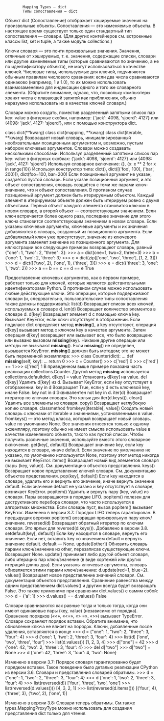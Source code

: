             Mapping Types — dict
            Типы сопоставления — dict

Объект dict (Сопоставление) отображает хэшируемые значения на произвольные объекты.
Сопоставления — это изменяемые объекты. В настоящее время существует только один стандартный
тип сопоставления — словари. (Для других контейнеров см. встроенные классы list, set и
tuple, а также модуль collections.)

Ключи словаря — это почти произвольные значения. Значения, отличные от хэшируемых, т. е.
значения, содержащие списки, словари или другие изменяемые типы (которые сравниваются по
значению, а не по идентификатору объекта), не могут использоваться в качестве ключей.
Числовые типы, используемые для ключей, подчиняются обычным правилам числового сравнения:
если два числа сравниваются одинаково (например, 1 и 1.0), то их можно использовать
взаимозаменяемо для индексации одного и того же словарного элемента. (Обратите внимание,
однако, что, поскольку компьютеры хранят числа с плавающей запятой как приближения, обычно
неразумно использовать их в качестве ключей словаря.)

Словари можно создать, поместив разделенный запятыми список пар key: value в фигурные скобки, например: {'jack': 4098, 'sjoerd': 4127} или {4098: 'jack', 4127: 'sjoerd'}, или с помощью конструктора dict.

class dict(**kwarg)
class dict(mapping, **kwarg)
class dict(iterable, **kwarg)
    Возвращает новый словарь, инициализированный необязательным позиционным аргументом и,
возможно, пустым набором ключевых аргументов.
    Словари можно создавать несколькими способами:
        Используя разделенный запятыми список пар key: value в фигурных скобках:
{'jack': 4098, 'sjoerd': 4127} или {4098: 'jack', 4127: 'sjoerd'}
        Используя словарное включение: {}, {x: x ** 2 for x in range(10)}
        Используя конструктор типа: dict(), dict([('foo', 100), ('bar', 200)]),
dict(foo=100, bar=200)
    Если позиционный аргумент не указан, создаётся пустой словарь. Если указан позиционный
аргумент, и это объект сопоставления, словарь создаётся с теми же парами ключ-значение, что
и объект сопоставления. В противном случае позиционный аргумент должен быть итерируемым
объектом. Каждый элемент в итерируемом объекте должен быть итерируем ровно с двумя объектами.
Первый объект каждого элемента становится ключом в новом словаре, а второй объект —
соответствующим значением. Если ключ встречается более одного раза, последнее значение для
этого ключа становится соответствующим значением в новом словаре.
    Если указаны ключевые аргументы, ключевые аргументы и их значения добавляются в словарь,
созданный из позиционного аргумента. Если добавляемый ключ уже присутствует, значение из
ключевого аргумента заменяет значение из позиционного аргумента.
    Для иллюстрации все следующие примеры возвращают словарь, равный
{"one": 1, "two": 2, "three": 3}:
    >>> a = dict(one=1, two=2, three=3)
    >>> b = {'one': 1, 'two': 2, 'three': 3}
    >>> c = dict(zip(['one', 'two', 'three'], [1, 2, 3]))
    >>> d = dict([('two', 2), ('one', 1), ('three', 3)])
    >>> e = dict({'three': 3, 'one': 1, 'two': 2})
    >>> a == b == c == d == e
    True

Предоставление ключевых аргументов, как в первом примере, работает только для ключей,
которые являются действительными идентификаторами Python. В противном случае можно
использовать любые действующие ключи.
Это операции, которые поддерживают словари (и, следовательно, пользовательские типы
сопоставления также должны поддерживать):
    list(d)
        Возвращает список всех ключей, используемых в словаре d.
    len(d)
        Возвращает количество элементов в словаре d.
    d[key]
        Возвращает элемент d с помощью ключа key. Вызывает KeyError, если ключ отсутствует
в отображении.
        Если подкласс dict определяет метод __missing__(), а key отсутствует, операция
d[key] вызывает метод с ключом key в качестве аргумента. Затем операция d[key] возвращает
или вызывает все, что было возвращено или вызвано вызовом __missing__(key). Никакие другие
операции или методы не вызывают __missing__(). Если __missing__() не определен, вызывается
KeyError. __missing__() должен быть методом; это не может быть переменной экземпляра:
        >>> class Counter(dict):
        ...     def __missing__(self, key):
        ...         return 0
        >>> c = Counter()
        >>> c['red']
        0
        >>> c['red'] += 1
        >>> c['red']
        1
В приведенном выше примере показана часть реализации collections.Counter. Другой
метод __missing__ используется collections.defaultdict.
    d[key] = value
        Установить d[key] на value.
    del d[key]
        Удалить d[key] из d. Вызывает KeyError, если key отсутствует в отображении.
    key in d
        Возвращает True, если у d есть ключевой key, иначе False.
    key not in d
        Эквивалентен not key in d.
    iter(d)
        Возвращает итератор по ключам словаря. Это ярлык для iter(d.keys()).
    clear()
        Удалить все элементы из словаря.
    copy()
        Возвращает неглубокую копию словаря.
    classmethod fromkeys(iterable[, value])
        Создать новый словарь с ключами от iterable и значениями, установленными в value.
        fromkeys() — это метод класса, который возвращает новый словарь. value по умолчанию
None. Все значения относятся только к одному экземпляру, поэтому обычно не имеет смысла
использовать value в качестве изменяемого объекта, такого как пустой список. Чтобы получить
различные значения, используйте вместо этого словарное включение.
    get(key[, default])
        Возвращает значение key, если key находится в словаре, иначе default. Если значение
по умолчанию не указано, по умолчанию используется None, поэтому этот метод никогда
не вызывает KeyError.
    items()
        Возвращает новый вид элементов словаря (пары (key, value)). См. документацию
объектов представления.
    keys()
        Возвращает новое представление ключей словаря. См. документацию
объектов представления.
    pop(key[, default])
        Если key находится в словаре, удалить его и вернуть его значение, иначе вернуть
значение default. Если значение default не указано и key отсутствует в словаре,
возникает KeyError.
    popitem()
        Удалить и вернуть пару (key, value) из словаря. Пары возвращаются в порядке LIFO.
        popitem() полезен для деструктивного перебора словаря, что часто используется в
алгоритмах множества. Если словарь пуст, вызов popitem() вызывает KeyError.
        Изменено в версии 3.7: Порядок LIFO теперь гарантирован. В предыдущих версиях
popitem() возвращал произвольную пару ключ/значение.
    reversed(d)
        Возвращает обратный итератор по ключам словаря. Это ярлык для reversed(d.keys()).
        Добавлено в версии 3.8.
    setdefault(key[, default])
        Если key находится в словаре, вернуть его значение. Если нет, вставить key со
значением default и вернуть значение default. default — None.
    update([other])
        Обновить словарь парами ключ/значение из other, перезаписав существующие ключи.
Возвращает None.
        update() принимает либо другой объект словаря, либо итерацию пар ключ/значение
(в виде кортежей или других итераций длины два). Если указаны ключевые аргументы, словарь
обновляется этими парами ключ/значение: d.update(red=1, blue=2).
    values()
        Возвращает новое представление значений словаря. См. документация объектов
представления.
        Сравнение равенства между одним представлением dict.values() и другим всегда будет
возвращать False. Это также применимо при сравнении dict.values() с самим собой:
        >>> d = {'a': 1}
        >>> d.values() == d.values()
        False

Словари сравниваются как равные тогда и только тогда, когда они имеют одинаковые пары
(key, value) (независимо от порядка). Сравнение порядков («<», «<=», «> =», «>») вызывает
TypeError.
Словари сохраняют порядок вставки. Обратите внимание, что обновление ключа не влияет на
порядок. Ключи, добавленные после удаления, вставляются в конце
    >>> d = {"one": 1, "two": 2, "three": 3, "four": 4}
    >>> d
    {'one': 1, 'two': 2, 'three': 3, 'four': 4}
    >>> list(d)
    ['one', 'two', 'three', 'four']
    >>> list(d.values())
    [1, 2, 3, 4]
    >>> d["one"] = 42
    >>> d
    {'one': 42, 'two': 2, 'three': 3, 'four': 4}
    >>> del d["two"]
    >>> d["two"] = None
    >>> d
    {'one': 42, 'three': 3, 'four': 4, 'two': None}

Изменено в версии 3.7: Порядок словаря гарантированно будет порядком вставки.
Такое поведение было деталью реализации CPython из версии 3.6. 
Словари и представления словарей обратимы.
    >>> d = {"one": 1, "two": 2, "three": 3, "four": 4}
    >>> d
    {'one': 1, 'two': 2, 'three': 3, 'four': 4}
    >>> list(reversed(d))
    ['four', 'three', 'two', 'one']
    >>> list(reversed(d.values()))
    [4, 3, 2, 1]
    >>> list(reversed(d.items()))
    [('four', 4), ('three', 3), ('two', 2), ('one', 1)]

Изменено в версии 3.8: Словари теперь обратимы.
См.также
types.MappingProxyType можно использовать для создания представления dict только для чтения.
